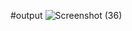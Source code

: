 #output
![Screenshot (36)](https://github.com/Hishamsikder/Practise_Class/assets/67305079/b1411172-8ea4-4836-b248-4d7910bbeaa4)
